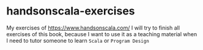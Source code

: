 # handsonscala-exercises

My exercises of https://www.handsonscala.com/
I will try to finish all exercises of this book, because I want to use it as a teaching material when I need to tutor someone to learn `Scala` or `Program Design`
